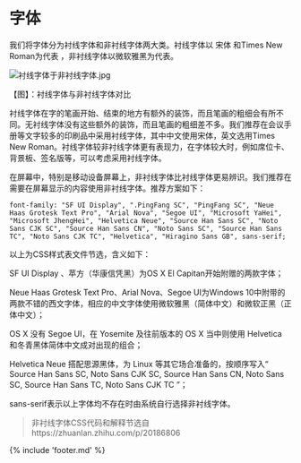 # 字体

我们将字体分为衬线字体和非衬线字体两大类。衬线字体以 宋体 和Times New Roman为代表 ，非衬线字体以微软雅黑为代表。

![衬线字体于非衬线字体.jpg](https://ooo.0o0.ooo/2017/06/06/593697b7b77d8.jpg)

【图】：衬线字体与非衬线字体对比

衬线字体在字的笔画开始、结束的地方有额外的装饰，而且笔画的粗细会有所不同。无衬线字体没有这些额外的装饰，而且笔画的粗细差不多。我们推荐在会议手册等文字较多的印刷品中采用衬线字体，其中中文使用宋体，英文选用Times New Roman。衬线字体较非衬线字体更有表现力，在字体较大时，例如席位卡、背景板、签名版等，可以考虑采用衬线字体。

在屏幕中，特别是移动设备屏幕上，非衬线字体比衬线字体更易辨识。我们推荐在需要在屏幕显示的内容使用非衬线字体。推荐方案如下：

```
font-family: "SF UI Display", ".PingFang SC", "PingFang SC", "Neue Haas Grotesk Text Pro", "Arial Nova", "Segoe UI", "Microsoft YaHei", "Microsoft JhengHei", "Helvetica Neue", "Source Han Sans SC", "Noto Sans CJK SC", "Source Han Sans CN", "Noto Sans SC", "Source Han Sans TC", "Noto Sans CJK TC", "Helvetica", "Hiragino Sans GB", sans-serif;
```

以上为CSS样式表文件节选，含义如下：

SF UI Display 、苹方（华康信凭黑）为OS X El Capitan开始附赠的两款字体；

Neue Haas Grotesk Text Pro、Arial Nova、Segoe UI为Windows 10中附带的两款不错的西文字体，相应的中文字体使用微软雅黑（简体中文）和微软正黑（正体中文）；

OS X 没有 Segoe UI，在 Yosemite 及往前版本的 OS X 当中则使用 Helvetica 和冬青黑体简体中文成对出现的组合；

Helvetica Neue 搭配思源黑体，为 Linux 等其它场合准备的，按顺序写入“ Source Han Sans SC, Noto Sans CJK SC, Source Han Sans CN, Noto Sans SC, Source Han Sans TC, Noto Sans CJK TC ”；

sans-serif表示以上字体均不存在时由系统自行选择非衬线字体。

> 非衬线字体CSS代码和解释节选自https://zhuanlan.zhihu.com/p/20186806

{% include 'footer.md' %}